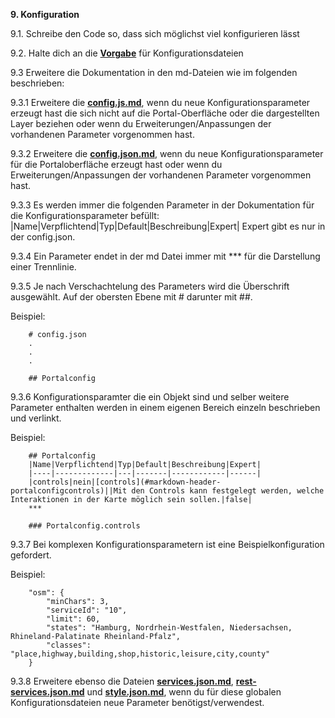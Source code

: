 **9. Konfiguration**

9.1. Schreibe den Code so, dass sich möglichst viel konfigurieren lässt

9.2. Halte dich an die **[Vorgabe](../doc.md)** für Konfigurationsdateien

9.3 Erweitere die Dokumentation in den md-Dateien wie im folgenden beschrieben:

9.3.1 Erweitere die **[config.js.md](../config.js.md)**, wenn du neue Konfigurationsparameter erzeugt hast die sich nicht auf die Portal-Oberfläche oder die dargestellten Layer beziehen oder wenn du Erweiterungen/Anpassungen der vorhandenen Parameter vorgenommen hast.

9.3.2 Erweitere die **[config.json.md](../config.json.md)**, wenn du neue Konfigurationsparameter für die Portaloberfläche erzeugt hast oder wenn du Erweiterungen/Anpassungen der vorhandenen Parameter vorgenommen hast.

9.3.3 Es werden immer die folgenden Parameter in der Dokumentation für die Konfigurationsparameter befüllt:
|Name|Verpflichtend|Typ|Default|Beschreibung|Expert|
Expert gibt es nur in der config.json.

9.3.4 Ein Parameter endet in der md Datei immer mit *** für die Darstellung einer Trennlinie.

9.3.5 Je nach Verschachtelung des Parameters wird die Überschrift ausgewählt. Auf der obersten Ebene mit # darunter mit ##.

Beispiel:
```
    # config.json
    .
    .
    .

    ## Portalconfig
```

9.3.6 Konfigurationsparamter die ein Objekt sind und selber weitere Parameter enthalten werden in einem eigenen Bereich einzeln beschrieben und verlinkt.

Beispiel:
```
    ## Portalconfig
    |Name|Verpflichtend|Typ|Default|Beschreibung|Expert|
    |----|-------------|---|-------|------------|------|
    |controls|nein|[controls](#markdown-header-portalconfigcontrols)||Mit den Controls kann festgelegt werden, welche Interaktionen in der Karte möglich sein sollen.|false|
    ***

    ### Portalconfig.controls

```

9.3.7 Bei komplexen Konfigurationsparametern ist eine Beispielkonfiguration gefordert.

Beispiel:
```
    "osm": {
        "minChars": 3,
        "serviceId": "10",
        "limit": 60,
        "states": "Hamburg, Nordrhein-Westfalen, Niedersachsen, Rhineland-Palatinate Rheinland-Pfalz",
        "classes": "place,highway,building,shop,historic,leisure,city,county"
    }
```
9.3.8 Erweitere ebenso die Dateien **[services.json.md](../services.json.md)**, **[rest-services.json.md](../rest-services.json.md)** und **[style.json.md](../style.json.md)**, wenn du für diese globalen Konfigurationsdateien neue Parameter benötigst/verwendest.
